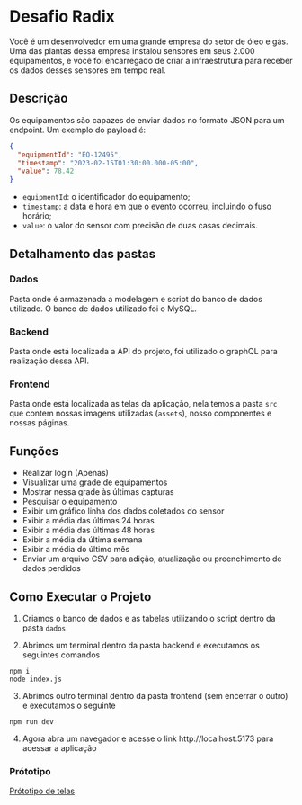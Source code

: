 # Desafio Radix

Você é um desenvolvedor em uma grande empresa do setor de óleo e gás. Uma das plantas dessa empresa instalou sensores em seus 2.000 equipamentos, e você foi encarregado de criar a infraestrutura para receber os dados desses sensores em tempo real.

## Descrição

Os equipamentos são capazes de enviar dados no formato JSON para um endpoint. Um exemplo do payload é:

```json
{
  "equipmentId": "EQ-12495",
  "timestamp": "2023-02-15T01:30:00.000-05:00",
  "value": 78.42
}
```

- `equipmentId`: o identificador do equipamento;
- `timestamp`: a data e hora em que o evento ocorreu, incluindo o fuso horário;
- `value`: o valor do sensor com precisão de duas casas decimais.

## Detalhamento das pastas
### Dados
Pasta onde é armazenada a modelagem e script do banco de dados utilizado. O banco de dados utilizado foi o MySQL.

### Backend
Pasta onde está localizada a API do projeto, foi utilizado o graphQL para realização dessa API.

### Frontend
Pasta onde está localizada as telas da aplicação, nela temos a pasta `src` que contem nossas imagens utilizadas (`assets`), nosso componentes e nossas páginas.

## Funções
- Realizar login (Apenas)
- Visualizar uma grade de equipamentos
-	Mostrar nessa grade às últimas capturas
-	Pesquisar o equipamento
-	Exibir um gráfico linha dos dados coletados do sensor
-	Exibir a média das últimas 24 horas
-	Exibir a média das últimas 48 horas
-	Exibir a média da última semana
-	Exibir a média do último mês
-	Enviar um arquivo CSV para adição, atualização ou preenchimento de dados perdidos

## Como Executar o Projeto

1. Criamos o banco de dados e as tabelas utilizando o script dentro da pasta `dados`

2. Abrimos um terminal dentro da pasta backend e executamos os seguintes comandos
```shell
npm i
node index.js
```

3. Abrimos outro terminal dentro da pasta frontend (sem encerrar o outro) e executamos o seguinte

```shell
npm run dev
```

4. Agora abra um navegador e acesse o link http://localhost:5173 para acessar a aplicação

### Prótotipo
[Prótotipo de telas](https://www.figma.com/design/PccEWKUnSifhFS8HNAUwQb/Temperature-Management-(Radix)?node-id=0-1&t=gWbBlutERFufhKZP-1)
